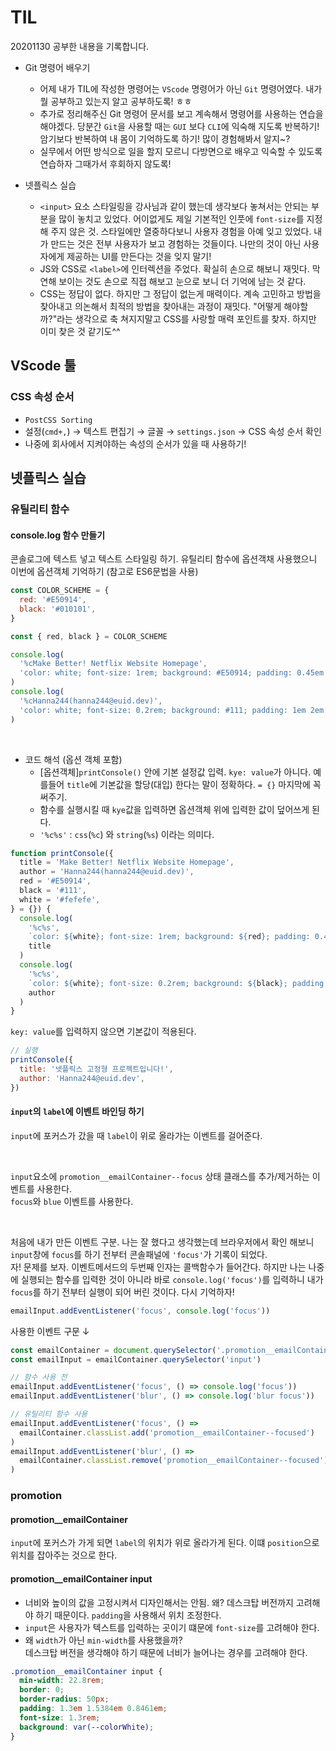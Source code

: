 # TIL

20201130 공부한 내용을 기록합니다.

* Git 명령어 배우기
  - 어제 내가 TIL에 작성한 명령어는 `VScode` 명령어가 아닌 `Git` 명령어였다. 내가 뭘 공부하고 있는지 알고 공부하도록! ㅎㅎ
  - 추가로 정리해주신 Git 명령어 문서를 보고 계속해서 명령어를 사용하는 연습을 해야겠다. 당분간 `Git`을 사용할 때는 `GUI` 보다 `CLI`에 익숙해 지도록 반복하기! 암기보다 반복하여 내 몸이 기억하도록 하기! 많이 경험해봐서 알지~?
  - 실무에서 어떤 방식으로 일을 할지 모르니 다방면으로 배우고 익숙할 수 있도록 연습하자 그때가서 후회하지 않도록!

* 넷플릭스 실습
  - `<input>` 요소 스타일링을 강사님과 같이 했는데 생각보다 놓쳐서는 안되는 부분을 많이 놓치고 있었다. 어이없게도 제일 기본적인 인풋에 `font-size`를 지정해 주지 않은 것. 스타일에만 열중하다보니 사용자 경험을 아예 잊고 있었다. 내가 만드는 것은 전부 사용자가 보고 경험하는 것들이다. 나만의 것이 아닌 사용자에게 제공하는 UI를 만든다는 것을 잊지 말기!
  - JS와 CSS로 `<label>`에 인터렉션을 주었다. 확실히 손으로 해보니 재밋다. 막연해 보이는 것도 손으로 직접 해보고 눈으로 보니 더 기억에 남는 것 같다. 
  - CSS는 정답이 없다. 하지만 그 정답이 없는게 매력이다. 계속 고민하고 방법을 찾아내고 의논해서 최적의 방법을 찾아내는 과정이 재밋다. "어떻게 해야할까?"라는 생각으로 축 쳐지지말고 CSS를 사랑할 매력 포인트를 찾자. 하지만 이미 찾은 것 같기도^^

## VScode 툴 

### CSS 속성 순서
* `PostCSS Sorting`
* 설정(`cmd+,`) → 텍스트 편집기 → 글꼴 → `settings.json` → CSS 속성 순서 확인
* 나중에 회사에서 지켜야하는 속성의 순서가 있을 때 사용하기! 

## 넷플릭스 실습 

### 유틸리티 함수 

#### console.log 함수 만들기

콘솔로그에 텍스트 넣고 텍스트 스타일링 하기. 유틸리티 함수에 옵션객채 사용했으니 이번에 옵션객체 기억하기 (참고로 ES6문법을 사용)

```js
const COLOR_SCHEME = {
  red: '#E50914',
  black: '#010101',
}

const { red, black } = COLOR_SCHEME

console.log(
  '%cMake Better! Netflix Website Homepage',
  'color: white; font-size: 1rem; background: #E50914; padding: 0.45em 0.82em'
)
console.log(
  '%cHanna244(hanna244@euid.dev)',
  'color: white; font-size: 0.2rem; background: #111; padding: 1em 2em'
)
```
<br />

* 코드 해석 (옵션 객체 포함)
  - [옵션객체]`printConsole()` 안에 기본 설정값 입력. `kye: value`가 아니다. 예를들어 `title`에 기본값을 할당(대입) 한다는 말이 정확하다. `= {}` 마지막에 꼭 써주기.
  - 함수를 실행시킬 때 `kye`값을 입력하면 옵션객체 위에 입력한 값이 덮어쓰게 된다. 
  - `'%c%s'` : `css`(`%c`) 와 `string`(`%s`) 이라는 의미다. 
```js
function printConsole({
  title = 'Make Better! Netflix Website Homepage',
  author = 'Hanna244(hanna244@euid.dev)',
  red = '#E50914',
  black = '#111',
  white = '#fefefe',
} = {}) {
  console.log(
    '%c%s',
    `color: ${white}; font-size: 1rem; background: ${red}; padding: 0.45em 0.82em`,
    title
  )
  console.log(
    '%c%s',
    `color: ${white}; font-size: 0.2rem; background: ${black}; padding: 1em 2em`,
    author
  )
}
```

`key: value`를 입력하지 않으면 기본값이 적용된다. 
```js
// 실행
printConsole({
  title: '넷플릭스 고정형 프로젝트입니다!',
  author: 'Hanna244@euid.dev',
})
```

#### `input`의 `label`에 이벤트 바인딩 하기

`input`에 포커스가 갔을 때 `label`이 위로 올라가는 이벤트를 걸어준다.

<br />

`input`요소에 `promotion__emailContainer--focus` 상태 클래스를 추가/제거하는 이벤트를 사용한다.       
`focus`와 `blue` 이벤트를 사용한다.

<br />

처음에 내가 만든 이벤트 구분. 나는 잘 했다고 생각했는데 브라우저에서 확인 해보니 `input`창에 `focus`를 하기 전부터 콘솔패널에 `'focus'`가 기록이 되었다.  
자! 문제를 보자. 이벤트메서드의 두번째 인자는 콜백함수가 들어간다. 하지만 나는 나중에 실행되는 함수를 입력한 것이 아니라 바로 `console.log('focus')`를 입력하니 내가 `focus`를 하기 전부터 실행이 되어 버린 것이다. 다시 기억하자!

```js
emailInput.addEventListener('focus', console.log('focus'))
```

사용한 이벤트 구문 ↓
```js
const emailContainer = document.querySelector('.promotion__emailContainer')
const emailInput = emailContainer.querySelector('input')

// 함수 사용 전 
emailInput.addEventListener('focus', () => console.log('focus'))
emailInput.addEventListener('blur', () => console.log('blur focus'))

// 유틸리티 함수 사용
emailInput.addEventListener('focus', () =>
  emailContainer.classList.add('promotion__emailContainer--focused')
)
emailInput.addEventListener('blur', () =>
  emailContainer.classList.remove('promotion__emailContainer--focused')
)
```

### promotion

#### promotion__emailContainer

`input`에 포커스가 가게 되면 `label`의 위치가 위로 올라가게 된다. 이떄 `position`으로 위치를 잡아주는 것으로 한다. 

#### promotion__emailContainer input
* 너비와 높이의 값을 고정시켜서 디자인해서는 안됨. 왜? 데스크탑 버전까지 고려해야 하기 때문이다. `padding`을 사용해서 위치 조정한다. 
* `input`은 사용자가 텍스트를 입력하는 곳이기 떄문에 `font-size`를 고려해야 한다. 
* 왜 `width`가 아닌 `min-width`를 사용했을까?     
데스크탑 버전을 생각해야 하기 때문에 너비가 늘어나는 경우를 고려해야 한다. 

```css
.promotion__emailContainer input {
  min-width: 22.8rem;
  border: 0;
  border-radius: 50px;
  padding: 1.3em 1.5384em 0.8461em;
  font-size: 1.3rem;
  background: var(--colorWhite);
}
```
